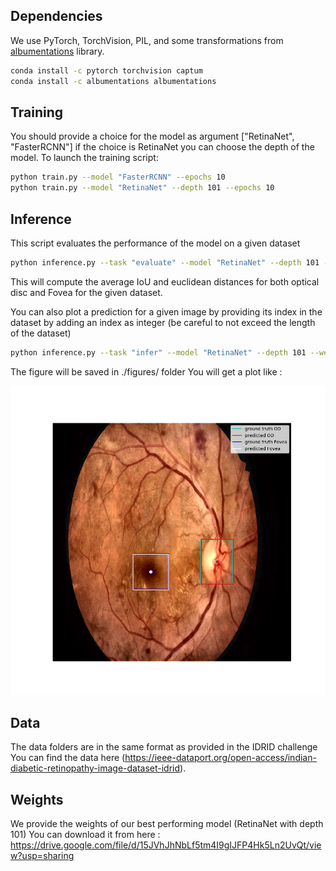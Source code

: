 ## Dependencies

We use PyTorch, TorchVision, PIL, and some transformations from [albumentations](https://github.com/albumentations-team/albumentations) library.
```bash
conda install -c pytorch torchvision captum
conda install -c albumentations albumentations
```

## Training
You should provide a choice for the model as argument ["RetinaNet", "FasterRCNN"]
if the choice is RetinaNet you can choose the depth of the model.
To launch the training script:
```bash
python train.py --model "FasterRCNN" --epochs 10
python train.py --model "RetinaNet" --depth 101 --epochs 10
```

## Inference
This script evaluates the performance of the model on a given dataset

```bash
python inference.py --task "evaluate" --model "RetinaNet" --depth 101 --weights "./models/RetinaNet.pth" --dataset "test"
```
This will compute the average IoU and euclidean distances for both optical disc and Fovea for the given dataset.

You can also plot a prediction for a given image by providing its index in the dataset by adding an index as integer
(be careful to not exceed the length of the dataset)

```bash
python inference.py --task "infer" --model "RetinaNet" --depth 101 --weights "./models/RetinaNet.pth" --dataset "test" --img_idx idx
```
The figure will be saved in ./figures/ folder
You will get a plot like :

![example prediction](./figures/Figure_1.png)

## Data

The data folders are in the same format as provided in the IDRID challenge
You can find the data here (https://ieee-dataport.org/open-access/indian-diabetic-retinopathy-image-dataset-idrid).

## Weights

We provide the weights of our best performing model (RetinaNet with depth 101)
You can download it from here :
https://drive.google.com/file/d/15JVhJhNbLf5tm4I9gIJFP4Hk5Ln2UvQt/view?usp=sharing

